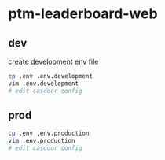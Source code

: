 # ptm-leaderboard-web

## dev

create development env file

```bash
cp .env .env.development
vim .env.development
# edit casdoor config
```


## prod

```bash
cp .env .env.production
vim .env.production
# edit casdoor config
```

